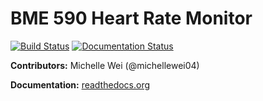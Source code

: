 # BME 590 Heart Rate Monitor

[![Build Status](https://travis-ci.org/michellewei04/bme590hrm.svg?branch=master)](https://travis-ci.org/michellewei04/bme590hrm)
[![Documentation Status](https://readthedocs.org/projects/yw145bme590hrm/badge/?version=latest)](http://yw145bme590hrm.readthedocs.io/en/latest/?badge=latest)

__Contributors:__ Michelle Wei (@michellewei04)

__Documentation:__ [readthedocs.org](http://yw145bme590hrm.readthedocs.io/en/latest/)
